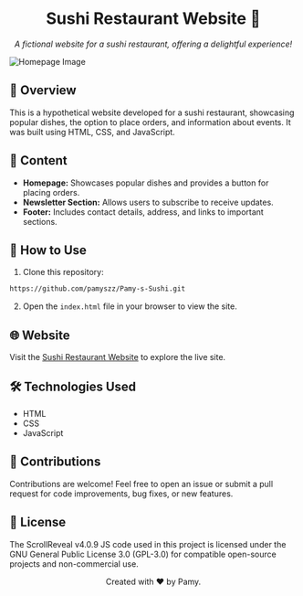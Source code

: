 <h1 align="center">Sushi Restaurant Website 🍣</h1>

<p align="center">
  <em>A fictional website for a sushi restaurant, offering a delightful experience!</em>
</p>

![Homepage Image](https://imgur.com/54dxJKP.jpg)

## 🍱 Overview

This is a hypothetical website developed for a sushi restaurant, showcasing popular dishes, the option to place orders, and information about events. It was built using HTML, CSS, and JavaScript.

## 📂 Content

- **Homepage:** Showcases popular dishes and provides a button for placing orders.
- **Newsletter Section:** Allows users to subscribe to receive updates.
- **Footer:** Includes contact details, address, and links to important sections.

## 🚀 How to Use

1. Clone this repository:

```bash
https://github.com/pamyszz/Pamy-s-Sushi.git
```
2. Open the `index.html` file in your browser to view the site.

## 🌐 Website
Visit the [Sushi Restaurant Website](https://pamyszz.github.io/Pamy-s-Sushi/) to explore the live site.
## 🛠 Technologies Used
- HTML
- CSS
- JavaScript

## 🤝 Contributions
Contributions are welcome! Feel free to open an issue or submit a pull request for code improvements, bug fixes, or new features.

## 📜 License
The ScrollReveal v4.0.9 JS code used in this project is licensed under the GNU General Public License 3.0 (GPL-3.0) for compatible open-source projects and non-commercial use.

<p align="center">Created with ❤️ by Pamy.</p>
